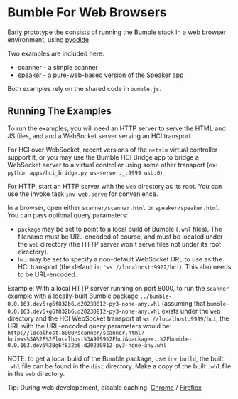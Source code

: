 Bumble For Web Browsers
=======================

Early prototype the consists of running the Bumble stack in a web browser
environment, using [pyodide](https://pyodide.org/)

Two examples are included here:
 
  * scanner - a simple scanner
  * speaker - a pure-web-based version of the Speaker app

Both examples rely on the shared code in `bumble.js`.

Running The Examples
--------------------

To run the examples, you will need an HTTP server to serve the HTML and JS files, and
and a WebSocket server serving an HCI transport.

For HCI over WebSocket, recent versions of the `netsim` virtual controller support it,
or you may use the Bumble HCI Bridge app to bridge a WebSocket server to a virtual
controller using some other transport (ex: `python apps/hci_bridge.py ws-server:_:9999 usb:0`).

For HTTP, start an HTTP server with the `web` directory as its
root. You can use the invoke task `inv web.serve` for convenience.

In a browser, open either `scanner/scanner.html` or `speaker/speaker.html`.
You can pass optional query parameters:

  * `package` may be set to point to a local build of Bumble (`.whl` files).
     The filename must be URL-encoded of course, and must be located under
     the `web` directory (the HTTP server won't serve files not under its
     root directory).
  * `hci` may be set to specify a non-default WebSocket URL to use as the HCI
     transport (the default is: `"ws://localhost:9922/hci`). This also needs
     to be URL-encoded.

Example:
    With a local HTTP server running on port 8000, to run the `scanner` example
    with a locally-built Bumble package `../bumble-0.0.163.dev5+g6f832b6.d20230812-py3-none-any.whl` 
    (assuming that `bumble-0.0.163.dev5+g6f832b6.d20230812-py3-none-any.whl` exists under the `web`
    directory and the HCI WebSocket transport at `ws://localhost:9999/hci`, the URL with the 
    URL-encoded query parameters would be:
    `http://localhost:8000/scanner/scanner.html?hci=ws%3A%2F%2Flocalhost%3A9999%2Fhci&package=..%2Fbumble-0.0.163.dev5%2Bg6f832b6.d20230812-py3-none-any.whl`


NOTE: to get a local build of the Bumble package, use `inv build`, the built `.whl` file can be found in the `dist` directory. 
Make a copy of the built `.whl` file in the `web` directory.

Tip: During web developement, disable caching. [Chrome](https://stackoverflow.com/a/7000899]) / [Firefiox](https://stackoverflow.com/a/289771)
